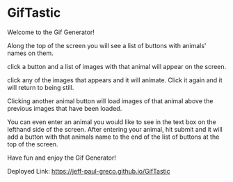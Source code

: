 # GifTastic

Welcome to the Gif Generator!

Along the top of the screen you will see a list of buttons with animals' names on them.

click a button and a list of images with that animal will appear on the screen.

click any of the images that appears and it will animate. Click it again and it will return to being still.

Clicking another animal button will load images of that animal above the previous images that have been loaded.

You can even enter an animal you would like to see in the text box on the lefthand side of the screen. After entering your animal, hit submit and it will add a button with that animals name to the end of the list of buttons at the top of the screen.

Have fun and enjoy the Gif Generator!

Deployed Link: https://jeff-paul-greco.github.io/GifTastic